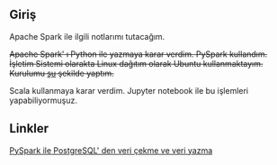 ## Giriş

Apache Spark ile ilgili notlarımı tutacağım.

~~Apache Spark' ı Python ile yazmaya karar verdim. PySpark kullandım. İşletim Sistemi olarakta Linux dağıtım olarak Ubuntu kullanmaktayım. Kurulumu [şu](./kurulum.md) şekilde yaptım.~~


Scala kullanmaya karar verdim. Jupyter notebook ile bu işlemleri yapabiliyormuşuz.

## Linkler

[PySpark ile PostgreSQL' den veri çekme ve veri yazma](jupyter-notebooks/pySparkPostgreSQL.ipynb)